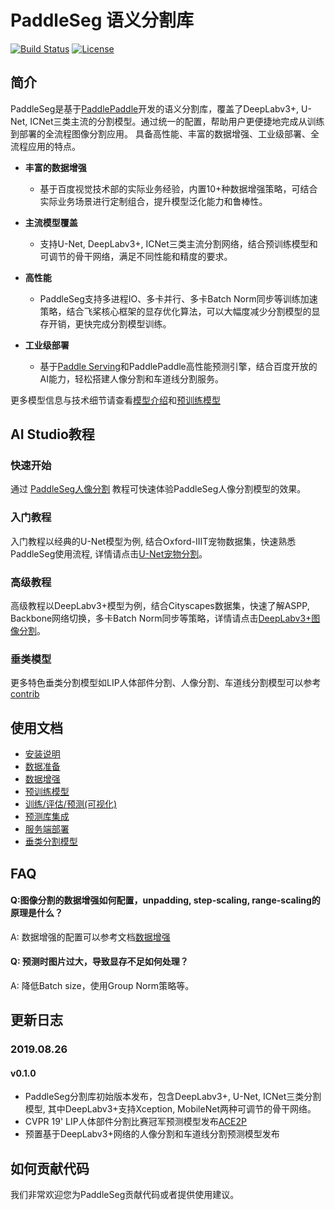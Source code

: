 # PaddleSeg 语义分割库

[![Build Status](https://travis-ci.org/PaddlePaddle/PaddleSeg.svg?branch=develop)](https://travis-ci.org/PaddlePaddle/PaddleSeg)
[![License](https://img.shields.io/badge/license-Apache%202-blue.svg)](LICENSE)

## 简介

PaddleSeg是基于[PaddlePaddle](https://www.paddlepaddle.org.cn)开发的语义分割库，覆盖了DeepLabv3+, U-Net, ICNet三类主流的分割模型。通过统一的配置，帮助用户更便捷地完成从训练到部署的全流程图像分割应用。
具备高性能、丰富的数据增强、工业级部署、全流程应用的特点。



- **丰富的数据增强**

  - 基于百度视觉技术部的实际业务经验，内置10+种数据增强策略，可结合实际业务场景进行定制组合，提升模型泛化能力和鲁棒性。
  
- **主流模型覆盖**

  - 支持U-Net, DeepLabv3+, ICNet三类主流分割网络，结合预训练模型和可调节的骨干网络，满足不同性能和精度的要求。

- **高性能**

  - PaddleSeg支持多进程IO、多卡并行、多卡Batch Norm同步等训练加速策略，结合飞桨核心框架的显存优化算法，可以大幅度减少分割模型的显存开销，更快完成分割模型训练。
  
- **工业级部署**

  - 基于[Paddle Serving](https://github.com/PaddlePaddle/Serving)和PaddlePaddle高性能预测引擎，结合百度开放的AI能力，轻松搭建人像分割和车道线分割服务。


更多模型信息与技术细节请查看[模型介绍](./docs/models.md)和[预训练模型](./docs/model_zoo.md)

## AI Studio教程

### 快速开始

通过 [PaddleSeg人像分割](https://aistudio.baidu.com/aistudio/projectDetail/100798) 教程可快速体验PaddleSeg人像分割模型的效果。

### 入门教程

入门教程以经典的U-Net模型为例, 结合Oxford-IIIT宠物数据集，快速熟悉PaddleSeg使用流程, 详情请点击[U-Net宠物分割](https://aistudio.baidu.com/aistudio/projectDetail/102889)。

### 高级教程

高级教程以DeepLabv3+模型为例，结合Cityscapes数据集，快速了解ASPP, Backbone网络切换，多卡Batch Norm同步等策略，详情请点击[DeepLabv3+图像分割](https://aistudio.baidu.com/aistudio/projectDetail/101696)。

### 垂类模型

更多特色垂类分割模型如LIP人体部件分割、人像分割、车道线分割模型可以参考[contrib](./contrib)

## 使用文档

* [安装说明](./docs/installation.md)
* [数据准备](./docs/data_prepare.md)
* [数据增强](./docs/data_aug.md)
* [预训练模型](./docs/model_zoo.md)
* [训练/评估/预测(可视化)](./docs/usage.md)
* [预测库集成](./inference/README.md)
* [服务端部署](./serving/README.md)
* [垂类分割模型](./contrib/README.md)


## FAQ

#### Q:图像分割的数据增强如何配置，unpadding, step-scaling, range-scaling的原理是什么？

A: 数据增强的配置可以参考文档[数据增强](./docs/data_aug.md)

#### Q: 预测时图片过大，导致显存不足如何处理？

A: 降低Batch size，使用Group Norm策略等。

## 更新日志

### 2019.08.26

#### v0.1.0

* PaddleSeg分割库初始版本发布，包含DeepLabv3+, U-Net, ICNet三类分割模型, 其中DeepLabv3+支持Xception, MobileNet两种可调节的骨干网络。
* CVPR 19' LIP人体部件分割比赛冠军预测模型发布[ACE2P](./contrib/ACE2P)
* 预置基于DeepLabv3+网络的人像分割和车道线分割预测模型发布

## 如何贡献代码

我们非常欢迎您为PaddleSeg贡献代码或者提供使用建议。

